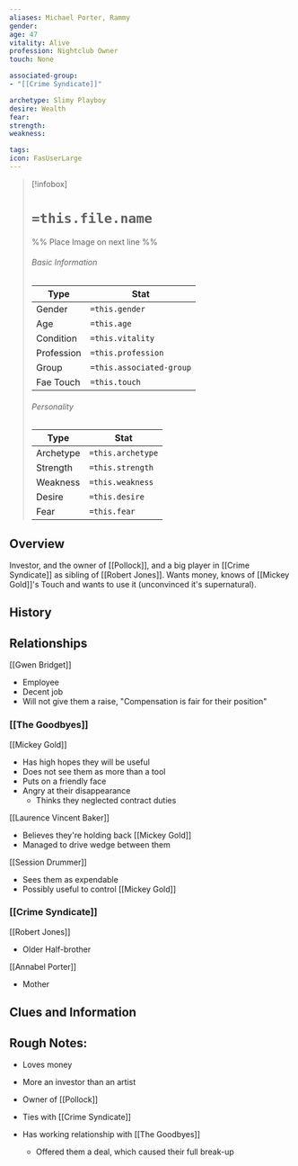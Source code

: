```yaml
---
aliases: Michael Porter, Rammy
gender: 
age: 47
vitality: Alive
profession: Nightclub Owner
touch: None

associated-group: 
- "[[Crime Syndicate]]"

archetype: Slimy Playboy
desire: Wealth
fear:
strength:
weakness:

tags:
icon: FasUserLarge
---
```


> [!infobox]
> # `=this.file.name`
> %% Place Image on next line %%
> ###### Basic Information
> Type |  Stat |
> ---|---|
> Gender | `=this.gender` |
> Age | `=this.age` |
> Condition | `=this.vitality` |
> Profession | `=this.profession` |
> Group | `=this.associated-group` |
> Fae Touch | `=this.touch` |
> ###### Personality
> Type |  Stat |
> ---|---|
> Archetype | `=this.archetype` |
> Strength | `=this.strength` |
> Weakness | `=this.weakness` |
> Desire | `=this.desire` |
> Fear | `=this.fear` |
## Overview
Investor, and the owner of [[Pollock]], and a big player in [[Crime Syndicate]] as sibling of [[Robert Jones]]. Wants money, knows of [[Mickey Gold]]'s Touch and wants to use it (unconvinced it's supernatural). 

## History

## Relationships
[[Gwen Bridget]]
- Employee
- Decent job
- Will not give them a raise, "Compensation is fair for their position"

### [[The Goodbyes]]
[[Mickey Gold]]
- Has high hopes they will be useful
- Does not see them as more than a tool
- Puts on a friendly face
- Angry at their disappearance 
	- Thinks they neglected contract duties

[[Laurence Vincent Baker]]
- Believes they're holding back [[Mickey Gold]]
- Managed to drive wedge between them

[[Session Drummer]]
- Sees them as expendable
- Possibly useful to control [[Mickey Gold]]

### [[Crime Syndicate]]
[[Robert Jones]]
- Older Half-brother

[[Annabel Porter]]
- Mother

## Clues and Information


## Rough Notes:
- Loves money
- More an investor than an artist

- Owner of [[Pollock]]
- Ties with [[Crime Syndicate]]
- Has working relationship with [[The Goodbyes]]
	- Offered them a deal, which caused their full break-up
